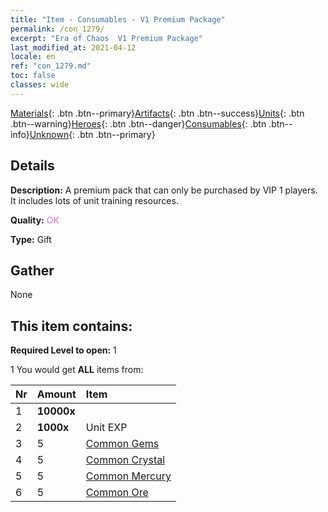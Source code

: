 ```yaml
---
title: "Item - Consumables - V1 Premium Package"
permalink: /con_1279/
excerpt: "Era of Chaos  V1 Premium Package"
last_modified_at: 2021-04-12
locale: en
ref: "con_1279.md"
toc: false
classes: wide
---
```

 [Materials](/Items/){: .btn .btn--primary}[Artifacts](/Items/Artifacts/){: .btn .btn--success}[Units](/Items/Units/){: .btn .btn--warning}[Heroes](/Items/Heroes/){: .btn .btn--danger}[Consumables](/Items/Consumables/){: .btn .btn--info}[Unknown](/Items/Unknown/){: .btn .btn--primary}

## Details
 **Description:** A premium pack that can only be purchased by VIP 1 players. It includes lots of unit training resources.

 **Quality:** <span style="color: #DA70D6">OK</span>

 **Type:** Gift

## Gather

  None

## This item contains:

 **Required Level to open:** 1

 1 You would get **ALL** items  from:

  | Nr | Amount |     Item    |
  |:---|:-------|:------------|
  | 1 |  **10000x** | <i class="fas fa-coins"/> |  | 
  | 2 |  **1000x** | Unit EXP |  | 
  | 3 | 5 | [Common Gems](/Items/mat_10/) | 
  | 4 | 5 | [Common Crystal](/Items/mat_11/) | 
  | 5 | 5 | [Common Mercury](/Items/mat_8/) | 
  | 6 | 5 | [Common Ore](/Items/mat_6/) | 

